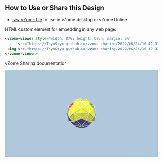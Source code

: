 
## How to Use or Share this Design

 - [raw vZome file](<https://raw.githubusercontent.com/ThynStyx/vzome-sharing/main/2022/06/24/16-42-33-Platonics-hull/Platonics-hull.vZome>) to use in vZome desktop or vZome Online
 
 HTML custom element for embedding in any web page:
 ```html
<vzome-viewer style="width: 87%; height: 60vh; margin: 5%"
       src="https://ThynStyx.github.io/vzome-sharing/2022/06/24/16-42-33-Platonics-hull/Platonics-hull.vZome" >
  <img src="https://ThynStyx.github.io/vzome-sharing/2022/06/24/16-42-33-Platonics-hull/Platonics-hull.png" />
</vzome-viewer>
 ```

[vZome Sharing documentation](https://vzome.github.io/vzome/sharing.html#how-it-works)

![Image](<Platonics-hull.png>)

